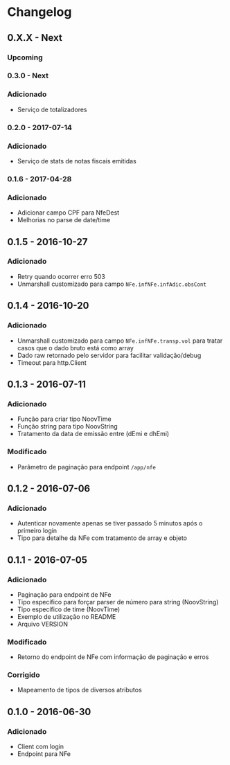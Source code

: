 # Changelog

## 0.X.X - Next

### Upcoming

### 0.3.0 - Next

### Adicionado

- Serviço de totalizadores

### 0.2.0 - 2017-07-14

### Adicionado

- Serviço de stats de notas fiscais emitidas

### 0.1.6 - 2017-04-28

### Adicionado

- Adicionar campo CPF para NfeDest
- Melhorias no parse de date/time

## 0.1.5 - 2016-10-27

### Adicionado

- Retry quando ocorrer erro 503
- Unmarshall customizado para campo ```NFe.infNFe.infAdic.obsCont```

## 0.1.4 - 2016-10-20

### Adicionado

- Unmarshall customizado para campo ```NFe.infNFe.transp.vol``` para tratar casos que o dado bruto está como array
- Dado raw retornado pelo servidor para facilitar validação/debug
- Timeout para http.Client

## 0.1.3 - 2016-07-11

### Adicionado

- Função para criar tipo NoovTime
- Função string para tipo NoovString
- Tratamento da data de emissão entre (dEmi e dhEmi)

### Modificado

- Parâmetro de paginação para endpoint ```/app/nfe```

## 0.1.2 - 2016-07-06

### Adicionado

- Autenticar novamente apenas se tiver passado 5 minutos após o primeiro login
- Tipo para detalhe da NFe com tratamento de array e objeto

## 0.1.1 - 2016-07-05

### Adicionado

- Paginação para endpoint de NFe
- Tipo específico para forçar parser de número para string (NoovString)
- Tipo específico de time (NoovTime)
- Exemplo de utilização no README
- Arquivo VERSION

### Modificado

- Retorno do endpoint de NFe com informação de paginação e erros

### Corrigido

- Mapeamento de tipos de diversos atributos

## 0.1.0 - 2016-06-30

### Adicionado

- Client com login
- Endpoint para NFe